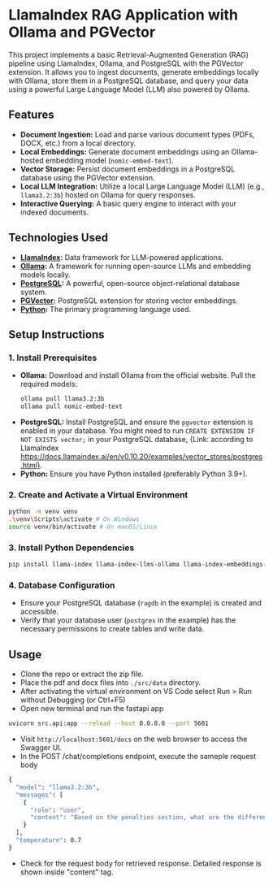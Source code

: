 # LlamaIndex RAG Application with Ollama and PGVector

This project implements a basic Retrieval-Augmented Generation (RAG) pipeline using LlamaIndex, Ollama, and PostgreSQL with the PGVector extension. It allows you to ingest documents, generate embeddings locally with Ollama, store them in a PostgreSQL database, and query your data using a powerful Large Language Model (LLM) also powered by Ollama.

## Features

*   **Document Ingestion:** Load and parse various document types (PDFs, DOCX, etc.) from a local directory.
*   **Local Embeddings:** Generate document embeddings using an Ollama-hosted embedding model (`nomic-embed-text`).
*   **Vector Storage:** Persist document embeddings in a PostgreSQL database using the PGVector extension.
*   **Local LLM Integration:** Utilize a local Large Language Model (LLM) (e.g., `llama3.2:3b`) hosted on Ollama for query responses.
*   **Interactive Querying:** A basic query engine to interact with your indexed documents.

## Technologies Used

*   **[LlamaIndex](https://www.llamaindex.ai/):** Data framework for LLM-powered applications.
*   **[Ollama](https://ollama.com/):** A framework for running open-source LLMs and embedding models locally.
*   **[PostgreSQL](https://www.postgresql.org/):** A powerful, open-source object-relational database system.
*   **[PGVector](https://github.com/pgvector/pgvector):** PostgreSQL extension for storing vector embeddings.
*   **[Python](https://www.python.org/):** The primary programming language used.

## Setup Instructions

### 1. Install Prerequisites

*   **Ollama:** Download and install Ollama from the official website. Pull the required models:
    ```bash
    ollama pull llama3.2:3b
    ollama pull nomic-embed-text
    ```
*   **PostgreSQL:** Install PostgreSQL and ensure the `pgvector` extension is enabled in your database. You might need to run `CREATE EXTENSION IF NOT EXISTS vector;` in your PostgreSQL database, {Link: according to LlamaIndex https://docs.llamaindex.ai/en/v0.10.20/examples/vector_stores/postgres.html}.
*   **Python:** Ensure you have Python installed (preferably Python 3.9+).

### 2. Create and Activate a Virtual Environment

```bash
python -m venv venv
.\venv\Scripts\activate # On Windows
source venv/bin/activate # On macOS/Linux
```

### 3. Install Python Dependencies
```bash
pip install llama-index llama-index-llms-ollama llama-index-embeddings-ollama llama-index-vector-stores-postgres psycopg2-binary sqlalchemy docx2txt
```
### 4. Database Configuration

* Ensure your PostgreSQL database (`ragdb` in the example) is created and accessible.
* Verify that your database user (`postgres` in the example) has the necessary permissions to create tables and write data.

## Usage
* Clone the repo or extract the zip file.
* Place the pdf and docx files into `./src/data` directory.
* After activating the virtual environment on VS Code select Run > Run without Debugging (or Ctrl+F5)
* Open new terminal and run the fastapi app
```bash
uvicorn src.api:app --reload --host 0.0.0.0 --port 5601
```
* Visit `http://localhost:5601/docs` on the web browser to access the Swagger UI.
* In the POST /chat/completions endpoint, execute the sameple request body
```bash
{
  "model": "llama3.2:3b",
  "messages": [
    {
      "role": "user",
      "content": "Based on the penalties section, what are the different levels of disciplinary actions for various infringements, and how do they relate to preserving pension or bonus rights?"
    }
  ],
  "temperature": 0.7
}
```
* Check for the request body for retrieved response. Detailed response is shown inside "content" tag.

